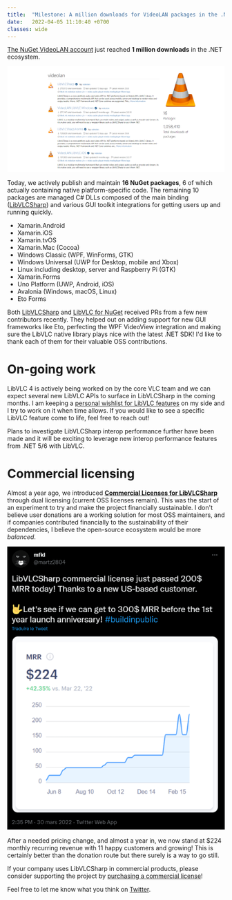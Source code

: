 ```yaml
---
title:  "Milestone: A million downloads for VideoLAN packages in the .NET ecosystem"
date:   2022-04-05 11:10:40 +0700
classes: wide
---
```


[The NuGet VideoLAN account](https://www.nuget.org/profiles/videolan) just reached **1 million downloads** in the .NET ecosystem.

<p align="center">
    <img src="/assets/1-million.png"/>
</p>

Today, we actively publish and maintain **16 NuGet packages**, 6 of which actually containing native platform-specific code. The remaining 10 packages are managed C# DLLs composed of the main binding ([LibVLCSharp](https://www.nuget.org/packages/LibVLCSharp/)) and various GUI toolkit integrations for getting users up and running quickly.

- Xamarin.Android
- Xamarin.iOS
- Xamarin.tvOS
- Xamarin.Mac (Cocoa)
- Windows Classic (WPF, WinForms, GTK)
- Windows Universal (UWP for Desktop, mobile and Xbox)
- Linux including desktop, server and Raspberry Pi (GTK)
- Xamarin.Forms
- Uno Platform (UWP, Android, iOS)
- Avalonia (Windows, macOS, Linux)
- Eto Forms

Both [LibVLCSharp](https://code.videolan.org/videolan/LibVLCSharp) and [LibVLC for NuGet](https://code.videolan.org/videolan/libvlc-nuget) received PRs from a few new contributors recently. They helped out on adding support for new GUI frameworks like Eto, perfecting the WPF VideoView integration and making sure the LibVLC native library plays nice with the latest .NET SDK! I'd like to thank each of them for their valuable OSS contributions.

# On-going work

LibVLC 4 is actively being worked on by the core VLC team and we can expect several new LibVLC APIs to surface in LibVLCSharp in the coming months. I am keeping a [personal wishlist for LibVLC features](https://github.com/mfkl/libvlc-feature-requests) on my side and I try to work on it when time allows. If you would like to see a specific LibVLC feature come to life, feel free to reach out!

Plans to investigate LibVLCSharp interop performance further have been made and it will be exciting to leverage new interop performance features from .NET 5/6 with LibVLC.

# Commercial licensing

Almost a year ago, we introduced **[Commercial Licenses for LibVLCSharp](https://videolabs.io/products/libvlcsharp/)** through dual licensing (current OSS licenses remain). This was the start of an experiment to try and make the project financially sustainable. I don't believe user donations are a working solution for most OSS maintainers, and if companies contributed financially to the sustainability of their dependencies, I believe the open-source ecosystem would be more _balanced_.

<p align="center">
    <img src="/assets/mrr-lvs-twitter.png"/>
</p>

After a needed pricing change, and almost a year in, we now stand at $224 monthly recurring revenue with 11 happy customers and growing! This is certainly better than the donation route but there surely is a way to go still.

If your company uses LibVLCSharp in commercial products, please consider supporting the project by [purchasing a commercial license](https://videolabs.io/products/libvlcsharp)!

Feel free to let me know what you think on [Twitter](https://twitter.com/martz2804).
